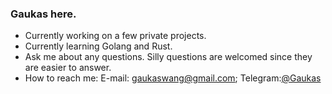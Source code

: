 ### Gaukas here.

- Currently working on a few private projects.
- Currently learning Golang and Rust.
- Ask me about any questions. Silly questions are welcomed since they are easier to answer.
- How to reach me: E-mail: gaukaswang@gmail.com; Telegram:[@Gaukas](https://t.me/Gaukas)

<!--
**Gaukas/Gaukas** is a ✨ _special_ ✨ repository because its `README.md` (this file) appears on your GitHub profile.

Here are some ideas to get you started:

- 🔭 I’m currently working on ...
- 🌱 I’m currently learning ...
- 👯 I’m looking to collaborate on ...
- 📫 How to reach me: ...
- 😄 Pronouns: ...
- 🤔 I’m looking for help with ...
- 💬 Ask me about ...
- ⚡ Fun fact: ...
-->
